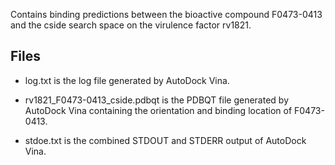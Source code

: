 Contains binding predictions between the bioactive compound F0473-0413 and the cside search space on the virulence factor rv1821.

## Files

- log.txt is the log file generated by AutoDock Vina.

- rv1821_F0473-0413_cside.pdbqt is the PDBQT file generated by AutoDock Vina containing the orientation and binding location of F0473-0413.

- stdoe.txt is the combined STDOUT and STDERR output of AutoDock Vina.

